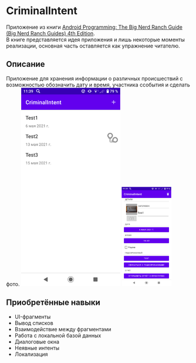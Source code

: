 # CriminalIntent
Приложение из книги [Android Programming: The Big Nerd Ranch Guide (Big Nerd Ranch Guides) 4th Edition](https://www.amazon.com/Android-Programming-Ranch-Guide-Guides/dp/0135245125/ref=dp_ob_title_bk).    
В книге представляется идея приложения и лишь некоторые моменты реализации, основная часть оставляется как упражнение читателю.
## Описание
Приложение для хранения информации о различных происшествий с возможностью обозначить дату и время, участника ссобытия и сделать фото.
<img src="https://github.com/BelDim04/bignerdranchCriminalIntent/blob/master/Screenshot_20210718-113929.png" alt="Иллюстрация" width="270"/>
<img src="https://github.com/BelDim04/bignerdranchCriminalIntent/blob/master/Screenshot_20210718-113937.png" alt="Иллюстрация" height="270"/>
## Приобретённые навыки
- UI-фрагменты
- Вывод списков
- Взаимодействие между фрагментами
- Работа с локальной базой данных
- Диалоговые окна
- Неявные интенты
- Локализация
